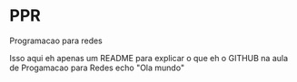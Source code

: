 # PPR
Programacao para redes

Isso aqui eh apenas um README para explicar o que eh o GITHUB na aula de Progamacao para Redes
echo "Ola mundo"
